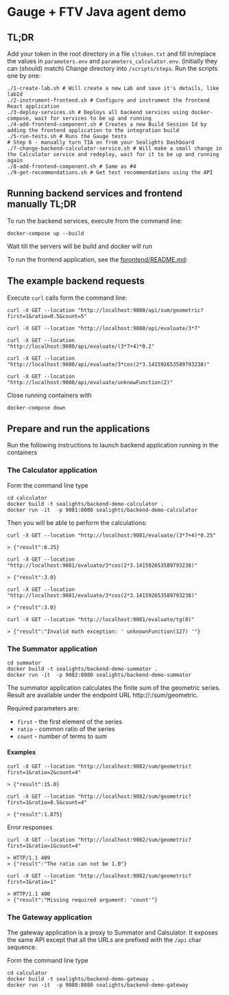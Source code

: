 # Gauge + FTV Java agent demo

## TL;DR
Add your token in the root directory in a file `sltoken.txt` and fill in/replace the values in 
`parameters.env` and `parameters_calculator.env`. (initially they can (should) match)
Change directory into `/scripts/steps`.
Run the scripts one by one:
```shell
./1-create-lab.sh # Will create a new Lab and save it's details, like labId
./2-instrument-frontend.sh # Configure and instrument the frontend React application
./3-deploy-services.sh # Deploys all backend services using docker-compose, wait for services to be up and running
./4-add-frontend-component.sh # Creates a new Build Session Id by adding the frontend application to the integration build
./5-run-tests.sh # Runs the Gauge tests
# Step 6 - manually turn TIA on from your Sealights Dashboard
./7-change-backend-calculator-service.sh # Will make a small change in the Calculator service and redeploy, wait for it to be up and running again
./8-add-frontend-component.sh # Same as #4
./9-get-recommendations.sh # Get test recommendations using the API

```

## Running backend services and frontend manually TL;DR

To run the backend services, execute from the command line:

```shell
docker-compose up --build
```

Wait till the servers will be build and docker will run

To run the frontend application, see the [forontend/README.md](frontend/README.md):

## The example backend requests

Execute `curl` calls form the command line:

```shell
curl -X GET --location "http://localhost:9080/api/sum/geometric?first=1&ratio=0.5&count=5"

curl -X GET --location "http://localhost:9080/api/evaluate/3*7"
    
curl -X GET --location "http://localhost:9080/api/evaluate/(3*7+4)*0.2"
    
curl -X GET --location "http://localhost:9080/api/evaluate/3*cos(2*3.141592653589793238)"

curl -X GET --location "http://localhost:9080/api/evaluate/unknowFunction(2)"
```

Close running containers with

```shell
docker-compose down
```


## Prepare and run the applications

Run the following instructions to launch backend application running in the containers

### The Calculator application
Form the command line type

```shell
cd calculator
docker build -t sealights/backend-demo-calculator .
docker run -it  -p 9081:8080 sealights/backend-demo-calculator
```

Then you will be able to perform the calculations:

```shell
curl -X GET --location "http://localhost:9081/evaluate/(3*7+4)*0.25"

> {"result":6.25}
```

```shell
curl -X GET --location "http://localhost:9081/evaluate/3*cos(2*3.141592653589793238)"

> {"result":3.0}
```

```shell
curl -X GET --location "http://localhost:9081/evaluate/3*cos(2*3.141592653589793238)"

> {"result":3.0}
```

```shell
curl -X GET --location "http://localhost:9081/evaluate/tg(0)"

> {"result":"Invalid math exception: ' unknownFunction(127) '"}
```

### The Summator application

```shell
cd summator
docker build -t sealights/backend-demo-summator .
docker run -it  -p 9082:8080 sealights/backend-demo-summator
```

The summator application calculates the finite sum of the geometric series. Result are available under the endpoint URL http://<host>:<post>/sum/geometric.

Required parameters are:
- `first` - the first element of the series
- `ratio` - common ratio of the series
- `count` - number of terms to sum

#### Examples

```shell
curl -X GET --location "http://localhost:9082/sum/geometric?first=1&ratio=2&count=4"

> {"result":15.0}
```

```shell
curl -X GET --location "http://localhost:9082/sum/geometric?first=1&ratio=0.5&count=4"

> {"result":1.875}
```

Error responses

```shell
curl -X GET --location "http://localhost:9082/sum/geometric?first=1&ratio=1&count=4"

> HTTP/1.1 409
> {"result":"The ratio can not be 1.0"}
```

```shell
curl -X GET --location "http://localhost:9082/sum/geometric?first=1&ratio=1"

> HTTP/1.1 400
> {"result":"Missing required argument: 'count'"}
```

### The Gateway application

The gateway application is a proxy to Summator and Calsulator. It exposes the same API except that all the URLs are prefixed with the `/api` char sequence.

Form the command line type

```shell
cd calculator
docker build -t sealights/backend-demo-gateway .
docker run -it  -p 9080:8080 sealights/backend-demo-gateway
```

